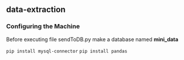 ## data-extraction ##

### Configuring the Machine ###

Before executing file sendToDB.py make a database named **mini_data**

`pip install mysql-connector`
`pip install pandas`